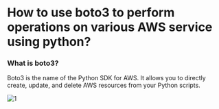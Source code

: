 # How to use boto3 to perform operations on various AWS service using python?

### What is boto3?
Boto3 is the name of the Python SDK for AWS. It allows you to directly create, update, and delete AWS resources from your Python scripts.

![1](https://github.com/DhruvinSoni30/Python_AWSboto3/blob/main/images/1.png)






